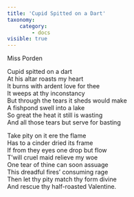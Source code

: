 ```yaml
---
title: 'Cupid Spitted on a Dart'
taxonomy:
    category:
        - docs
visible: true
---
```


<div class="author">Miss Porden</div>

Cupid spitted on a dart  
At his altar roasts my heart  
It burns with ardent love for thee  
It weeps at thy inconstancy  
But through the tears it sheds would make  
A fishpond swell into a lake  
So great the heat it still is wasting  
And all those tears but serve for basting  

Take pity on it ere the flame  
Has to a cinder dried its frame  
If from they eyes one drop but flow  
T’will cruel maid relieve my woe  
One tear of thine can soon assuage  
This dreadful fires’ consuming rage  
Then let thy pity match thy form divine  
And rescue thy half-roasted Valentine.